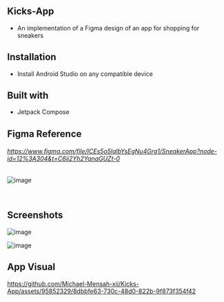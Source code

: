## Kicks-App
 * An implementation of a Figma design of an app for shopping for sneakers



## Installation
* Install Android Studio on any compatible device


## Built with
* Jetpack Compose



## Figma Reference
###### https://www.figma.com/file/ICEs5o5lqlbYsEgNu4Grg1/SneakerApp?node-id=12%3A304&t=C6ii2Yh2YqnaGUZt-0
![image](https://github.com/Michael-Mensah-xii/Kicks-App/assets/95852329/e2faffbf-fb39-4f79-8a13-dc69a0721d75)



<br>

## Screenshots
![image](https://github.com/Michael-Mensah-xii/Kicks-App/assets/95852329/7a8bfcc5-4792-4144-abe6-a9c54e2b2939)

![image](https://github.com/Michael-Mensah-xii/Kicks-App/assets/95852329/46d32c16-d1ac-4283-9cf9-4a5a537c7eaf)



## App Visual
https://github.com/Michael-Mensah-xii/Kicks-App/assets/95852329/8dbbfe63-730c-48d0-822b-9f873f354f42



